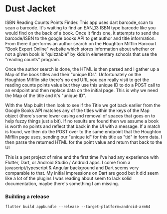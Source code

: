 # Dust Jacket

ISBN Reading Counts Points Finder. This app uses dart barcode_scan to scan a barcode. It's waiting to find an EAN_13 ISBN type barcode like
you would find on the back of a book. Once it finds one, it attempts to send the barcode/ISBN to the google books API to get author and
title information. From there it performs an author search on the Houghton Mifflin Harcourt "Book Expert Online" website which stores
information about whether or not a given book is "quizzable" by kids in elementary schools that use the "reading counts" program.

Once the author search is done, the HTML is then parsed and I gather up a Map of the book titles and their "unique IDs". Unfortunately on
the Houghton Mifflin site there's no end URL you can really visit to get the reading counts points value but they use this unique ID to
do a POST call to an endpoint and then replace data on the initial page. This is why we need the Map of the title and it's "unique ID".

With the Map built I then look to see if the Title we got back earlier from the Google Books API matches any of the titles within the keys
of the Map object (there's some lower casing and removal of spaces that goes on to help fuzzy things just a bit). If no results are found
then we assume a book is worth no points and reflect that back in the UI with a message. If a match is found, we then do the POST over to
the same endpoint that the Houghton Mifflin page uses, sending our "unique id" for this title as "tid" in form data. I then parse the
returned HTML for the point value and return that back to the UI

This is a pet project of mine and the first time I've had any experience with Flutter, Dart, or Android Studio / Android apps. I come from a
javascript/typescript & Angular background and Dart seems very comparable to that. My initial impressions on Dart are good but it did seem
like a lot of the plugins I was reading about seem to lack solid documentation, maybe there's something I am missing.

### Building a release

`flutter build appbundle --release --target-platform=android-arm64`